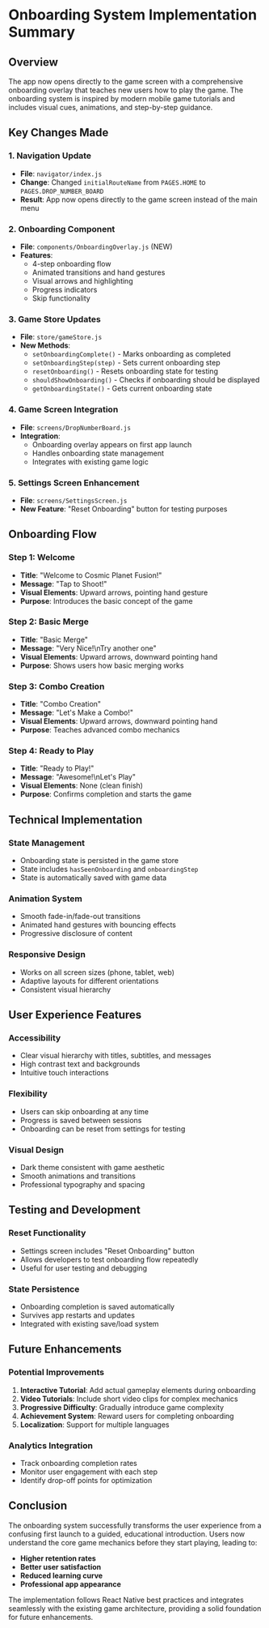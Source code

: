 # Onboarding System Implementation Summary

## Overview
The app now opens directly to the game screen with a comprehensive onboarding overlay that teaches new users how to play the game. The onboarding system is inspired by modern mobile game tutorials and includes visual cues, animations, and step-by-step guidance.

## Key Changes Made

### 1. Navigation Update
- **File**: `navigator/index.js`
- **Change**: Changed `initialRouteName` from `PAGES.HOME` to `PAGES.DROP_NUMBER_BOARD`
- **Result**: App now opens directly to the game screen instead of the main menu

### 2. Onboarding Component
- **File**: `components/OnboardingOverlay.js` (NEW)
- **Features**:
  - 4-step onboarding flow
  - Animated transitions and hand gestures
  - Visual arrows and highlighting
  - Progress indicators
  - Skip functionality

### 3. Game Store Updates
- **File**: `store/gameStore.js`
- **New Methods**:
  - `setOnboardingComplete()` - Marks onboarding as completed
  - `setOnboardingStep(step)` - Sets current onboarding step
  - `resetOnboarding()` - Resets onboarding state for testing
  - `shouldShowOnboarding()` - Checks if onboarding should be displayed
  - `getOnboardingState()` - Gets current onboarding state

### 4. Game Screen Integration
- **File**: `screens/DropNumberBoard.js`
- **Integration**:
  - Onboarding overlay appears on first app launch
  - Handles onboarding state management
  - Integrates with existing game logic

### 5. Settings Screen Enhancement
- **File**: `screens/SettingsScreen.js`
- **New Feature**: "Reset Onboarding" button for testing purposes

## Onboarding Flow

### Step 1: Welcome
- **Title**: "Welcome to Cosmic Planet Fusion!"
- **Message**: "Tap to Shoot!"
- **Visual Elements**: Upward arrows, pointing hand gesture
- **Purpose**: Introduces the basic concept of the game

### Step 2: Basic Merge
- **Title**: "Basic Merge"
- **Message**: "Very Nice!\nTry another one"
- **Visual Elements**: Upward arrows, downward pointing hand
- **Purpose**: Shows users how basic merging works

### Step 3: Combo Creation
- **Title**: "Combo Creation"
- **Message**: "Let's Make a Combo!"
- **Visual Elements**: Upward arrows, downward pointing hand
- **Purpose**: Teaches advanced combo mechanics

### Step 4: Ready to Play
- **Title**: "Ready to Play!"
- **Message**: "Awesome!\nLet's Play"
- **Visual Elements**: None (clean finish)
- **Purpose**: Confirms completion and starts the game

## Technical Implementation

### State Management
- Onboarding state is persisted in the game store
- State includes `hasSeenOnboarding` and `onboardingStep`
- State is automatically saved with game data

### Animation System
- Smooth fade-in/fade-out transitions
- Animated hand gestures with bouncing effects
- Progressive disclosure of content

### Responsive Design
- Works on all screen sizes (phone, tablet, web)
- Adaptive layouts for different orientations
- Consistent visual hierarchy

## User Experience Features

### Accessibility
- Clear visual hierarchy with titles, subtitles, and messages
- High contrast text and backgrounds
- Intuitive touch interactions

### Flexibility
- Users can skip onboarding at any time
- Progress is saved between sessions
- Onboarding can be reset from settings for testing

### Visual Design
- Dark theme consistent with game aesthetic
- Smooth animations and transitions
- Professional typography and spacing

## Testing and Development

### Reset Functionality
- Settings screen includes "Reset Onboarding" button
- Allows developers to test onboarding flow repeatedly
- Useful for user testing and debugging

### State Persistence
- Onboarding completion is saved automatically
- Survives app restarts and updates
- Integrated with existing save/load system

## Future Enhancements

### Potential Improvements
1. **Interactive Tutorial**: Add actual gameplay elements during onboarding
2. **Video Tutorials**: Include short video clips for complex mechanics
3. **Progressive Difficulty**: Gradually introduce game complexity
4. **Achievement System**: Reward users for completing onboarding
5. **Localization**: Support for multiple languages

### Analytics Integration
- Track onboarding completion rates
- Monitor user engagement with each step
- Identify drop-off points for optimization

## Conclusion

The onboarding system successfully transforms the user experience from a confusing first launch to a guided, educational introduction. Users now understand the core game mechanics before they start playing, leading to:

- **Higher retention rates**
- **Better user satisfaction**
- **Reduced learning curve**
- **Professional app appearance**

The implementation follows React Native best practices and integrates seamlessly with the existing game architecture, providing a solid foundation for future enhancements.
